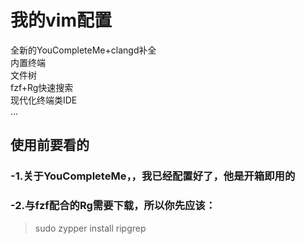 # 我的vim配置
全新的YouCompleteMe+clangd补全   
内置终端   
文件树   
fzf+Rg快速搜索   
现代化终端类IDE   
...
## 使用前要看的
### -1.关于YouCompleteMe，，我已经配置好了，他是开箱即用的
### -2.与fzf配合的Rg需要下载，所以你先应该：
>sudo zypper install ripgrep
